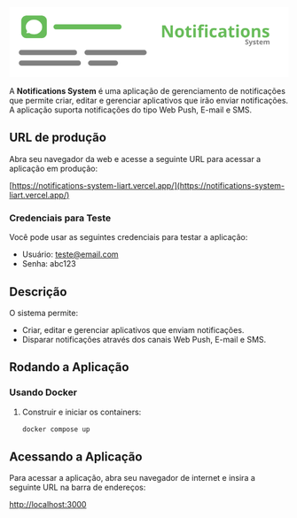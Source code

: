 ![Notification Icon](/web/public/logo.svg)

A **Notifications System** é uma aplicação de gerenciamento de notificações que permite criar, editar e gerenciar aplicativos que irão enviar notificações. A aplicação suporta notificações do tipo Web Push, E-mail e SMS.

## URL de produção

Abra seu navegador da web e acesse a seguinte URL para acessar a aplicação em produção:


[https://notifications-system-liart.vercel.app/](https://notifications-system-liart.vercel.app/)

### Credenciais para Teste
Você pode usar as seguintes credenciais para testar a aplicação:

- Usuário: teste@email.com
- Senha: abc123

## Descrição

O sistema permite:

- Criar, editar e gerenciar aplicativos que enviam notificações.
- Disparar notificações através dos canais Web Push, E-mail e SMS.

## Rodando a Aplicação

### Usando Docker

1. Construir e iniciar os containers:

   ```bash
   docker compose up

## Acessando a Aplicação

Para acessar a aplicação, abra seu navegador de internet e insira a seguinte URL na barra de endereços:

[http://localhost:3000](http://localhost:3000)


